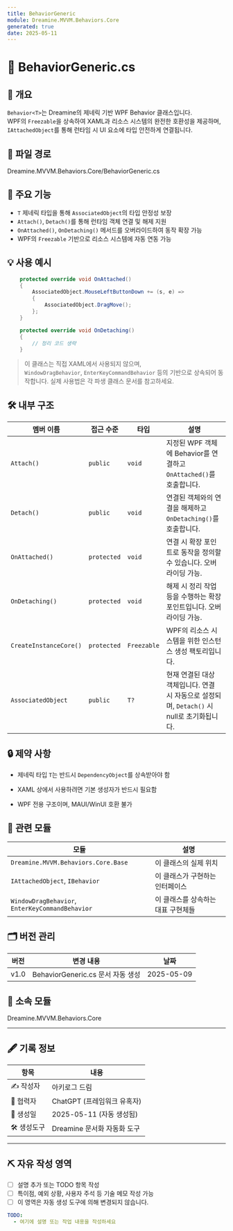 ```yaml
---
title: BehaviorGeneric
module: Dreamine.MVVM.Behaviors.Core
generated: true
date: 2025-05-11
---
```


# 🧾 BehaviorGeneric.cs

## 📌 개요
`Behavior<T>`는 Dreamine의 제네릭 기반 WPF Behavior 클래스입니다.  
WPF의 `Freezable`을 상속하여 XAML과 리소스 시스템의 완전한 호환성을 제공하며,  
`IAttachedObject`를 통해 런타임 시 UI 요소에 타입 안전하게 연결됩니다.

## 📂 파일 경로
Dreamine.MVVM.Behaviors.Core/BehaviorGeneric.cs

## 🧠 주요 기능
- `T` 제네릭 타입을 통해 `AssociatedObject`의 타입 안정성 보장
- `Attach()`, `Detach()`를 통해 런타임 객체 연결 및 해제 지원
- `OnAttached()`, `OnDetaching()` 메서드를 오버라이드하여 동작 확장 가능
- WPF의 `Freezable` 기반으로 리소스 시스템에 자동 연동 가능

## 💡 사용 예시
```csharp
    protected override void OnAttached()
    {
        AssociatedObject.MouseLeftButtonDown += (s, e) =>
        {
            AssociatedObject.DragMove();
        };
    }

    protected override void OnDetaching()
    {
        // 정리 코드 생략
    }
```

> 이 클래스는 직접 XAML에서 사용되지 않으며,  
> `WindowDragBehavior`, `EnterKeyCommandBehavior` 등의 기반으로 상속되어 동작합니다.
> 실제 사용법은 각 파생 클래스 문서를 참고하세요.

## 🛠️ 내부 구조

| 멤버 이름             | 접근 수준       | 타입         | 설명 |
|----------------------|----------------|--------------|------|
| `Attach()`           | `public`       | `void`       | 지정된 WPF 객체에 Behavior를 연결하고 `OnAttached()`를 호출합니다. |
| `Detach()`           | `public`       | `void`       | 연결된 객체와의 연결을 해제하고 `OnDetaching()`를 호출합니다. |
| `OnAttached()`       | `protected`    | `void`       | 연결 시 확장 포인트로 동작을 정의할 수 있습니다. 오버라이딩 가능. |
| `OnDetaching()`      | `protected`    | `void`       | 해제 시 정리 작업 등을 수행하는 확장 포인트입니다. 오버라이딩 가능. |
| `CreateInstanceCore()`| `protected`   | `Freezable`  | WPF의 리소스 시스템을 위한 인스턴스 생성 팩토리입니다. |
| `AssociatedObject`   | `public`       | `T?`         | 현재 연결된 대상 객체입니다. 연결 시 자동으로 설정되며, `Detach()` 시 null로 초기화됩니다. |


## 🔒 제약 사항
- 제네릭 타입 `T`는 반드시 `DependencyObject`를 상속받아야 함
    
- XAML 상에서 사용하려면 기본 생성자가 반드시 필요함
    
- WPF 전용 구조이며, MAUI/WinUI 호환 불가
## 🧩 관련 모듈
| 모듈                                              | 설명                  |
| ----------------------------------------------- | ------------------- |
| `Dreamine.MVVM.Behaviors.Core.Base`             | 이 클래스의 실제 위치        |
| `IAttachedObject`, `IBehavior`                  | 이 클래스가 구현하는 인터페이스   |
| `WindowDragBehavior`, `EnterKeyCommandBehavior` | 이 클래스를 상속하는 대표 구현체들 |

## 🗂️ 버전 관리
| 버전 | 변경 내용 | 날짜 |
|------|-----------|------|
| v1.0 | BehaviorGeneric.cs 문서 자동 생성 | 2025-05-09 |

## 📁 소속 모듈
Dreamine.MVVM.Behaviors.Core

---

## 🖋️ 기록 정보

| 항목       | 내용                             |
|------------|----------------------------------|
| ✍️ 작성자  | 아키로그 드림                    |
| 🤖 협력자  | ChatGPT (프레임워크 유혹자)       |
| 📅 생성일  | 2025-05-11 (자동 생성됨) |
| 🛠️ 생성도구 | Dreamine 문서화 자동화 도구         |

---

## ⛏️ 자유 작성 영역

- [ ] 설명 추가 또는 TODO 항목 작성
- [ ] 특이점, 예외 상황, 사용자 주석 등 기술 메모 작성 가능
- [ ] 이 영역은 자동 생성 도구에 의해 변경되지 않습니다.
```yaml
TODO:
  - 여기에 설명 또는 작업 내용을 작성하세요
```
